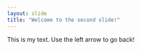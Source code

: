 ```yaml
---
layout: slide
title: "Welcome to the second slide!"
---
```

This is my text. 
Use the left arrow to go back!
